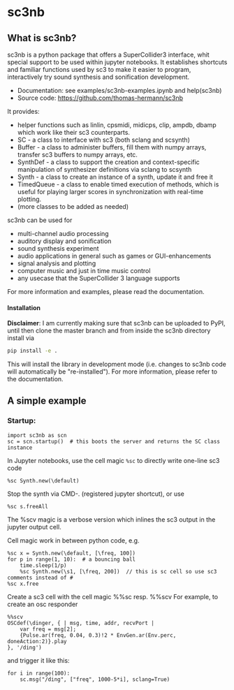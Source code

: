 # sc3nb

## What is sc3nb?

sc3nb is a python package that offers a SuperCollider3 interface, whit special support to be used within jupyter notebooks.
It establishes shortcuts and familiar functions used by sc3 to make it easier to program, interactively try sound synthesis and sonification development.

  * Documentation: see examples/sc3nb-examples.ipynb and help(sc3nb)
  * Source code: https://github.com/thomas-hermann/sc3nb

It provides:
  * helper functions such as linlin, cpsmidi, midicps, clip, ampdb, dbamp which work like their sc3 counterparts.
  * SC - a class to interface with sc3 (both sclang and scsynth)
  * Buffer - a class to administer buffers, fill them with numpy arrays, transfer sc3 buffers to numpy arrays, etc.
  * SynthDef - a class to support the creation and context-specific manipulation of synthesizer definitions via sclang to scsynth
  * Synth - a class to create an instance of a synth, update it and free it
  * TimedQueue - a class to enable timed execution of methods, which is useful for playing larger scores in synchronization with real-time plotting.
  * (more classes to be added as needed)

sc3nb can be used for
* multi-channel audio processing
* auditory display and sonification
* sound synthesis experiment
* audio applications in general such as games or GUI-enhancements
* signal analysis and plotting
* computer music and just in time music control
* any usecase that the SuperCollider 3 language supports


For more information and examples, please read the documentation.

#### Installation

**Disclaimer**: I am currently making sure that sc3nb can be uploaded to PyPI, until then clone the master branch and from inside the sc3nb directory install via
```bash
pip install -e .
```

This will install the library in development mode (i.e. changes to sc3nb code will automatically be "re-installed").
For more information, please refer to the documentation.

## A simple example

### Startup:

    import sc3nb as scn
    sc = scn.startup()  # this boots the server and returns the SC class instance

In Jupyter notebooks, use the cell magic `%sc` to directly write one-line sc3 code

    %sc Synth.new(\default)

Stop the synth via CMD-. (registered jupyter shortcut), or use

    %sc s.freeAll

The %scv magic is a verbose version which inlines the sc3 output in the jupyter output cell.

Cell magic work in between python code, e.g.

    %sc x = Synth.new(\default, [\freq, 100])
    for p in range(1, 10):  # a bouncing ball
        time.sleep(1/p)
        %sc Synth.new(\s1, [\freq, 200])  // this is sc cell so use sc3 comments instead of #
    %sc x.free

Create a sc3 cell with the cell magic %%sc resp. %%scv
For example, to create an osc responder

    %%scv
    OSCdef(\dinger, { | msg, time, addr, recvPort |
        var freq = msg[2];
        {Pulse.ar(freq, 0.04, 0.3)!2 * EnvGen.ar(Env.perc, doneAction:2)}.play
    }, '/ding')

and trigger it like this:

    for i in range(100):
        sc.msg("/ding", ["freq", 1000-5*i], sclang=True)
